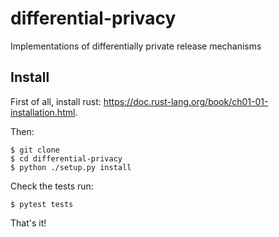 # differential-privacy
Implementations of differentially private release mechanisms

## Install

First of all, install rust: https://doc.rust-lang.org/book/ch01-01-installation.html.

Then:

```
$ git clone 
$ cd differential-privacy
$ python ./setup.py install
```

Check the tests run:

```
$ pytest tests
```

That's it!
